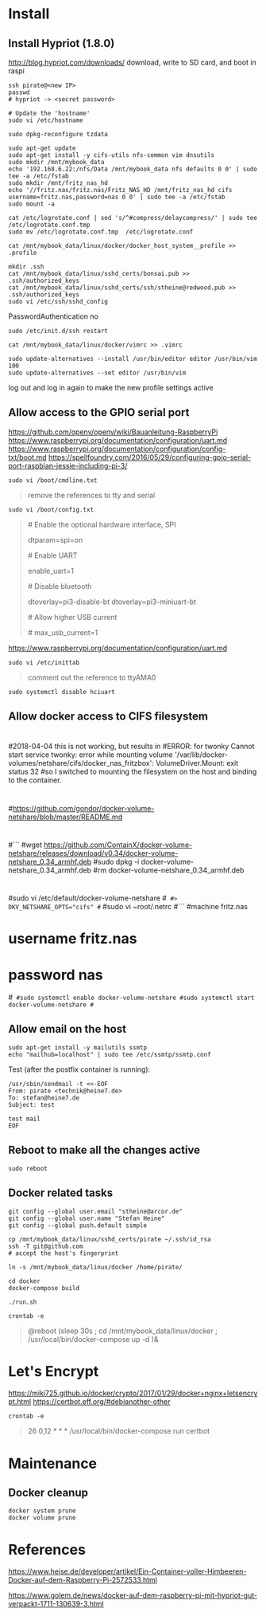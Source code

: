 # Install

## Install Hypriot (1.8.0)
http://blog.hypriot.com/downloads/
download, write to SD card, and boot in raspi
```
ssh pirate@<new IP>
passwd
# hypriot -> <secret password>

# Update the 'hostname'
sudo vi /etc/hostname

sudo dpkg-reconfigure tzdata

sudo apt-get update
sudo apt-get install -y cifs-utils nfs-common vim dnsutils
sudo mkdir /mnt/mybook_data
echo '192.168.6.22:/nfs/Data /mnt/mybook_data nfs defaults 0 0' | sudo tee -a /etc/fstab
sudo mkdir /mnt/fritz_nas_hd
echo '//fritz.nas/fritz.nas/Fritz_NAS_HD /mnt/fritz_nas_hd cifs username=fritz.nas,password=nas 0 0' | sudo tee -a /etc/fstab
sudo mount -a

cat /etc/logrotate.conf | sed 's/^#compress/delaycompress/' | sudo tee /etc/logrotate.conf.tmp
sudo mv /etc/logrotate.conf.tmp  /etc/logrotate.conf
 
cat /mnt/mybook_data/linux/docker/docker_host_system__profile >> .profile

mkdir .ssh
cat /mnt/mybook_data/linux/sshd_certs/bonsai.pub >> .ssh/authorized_keys
cat /mnt/mybook_data/linux/sshd_certs/ssh/stheine@redwood.pub >> .ssh/authorized_keys
sudo vi /etc/ssh/sshd_config
```
PasswordAuthentication no
```
sudo /etc/init.d/ssh restart

cat /mnt/mybook_data/linux/docker/vimrc >> .vimrc

sudo update-alternatives --install /usr/bin/editor editor /usr/bin/vim 100
sudo update-alternatives --set editor /usr/bin/vim

```

log out and log in again to make the new profile settings active


## Allow access to the GPIO serial port

https://github.com/openv/openv/wiki/Bauanleitung-RaspberryPi
https://www.raspberrypi.org/documentation/configuration/uart.md
https://www.raspberrypi.org/documentation/configuration/config-txt/boot.md
https://spellfoundry.com/2016/05/29/configuring-gpio-serial-port-raspbian-jessie-including-pi-3/

```
sudo vi /boot/cmdline.txt
```
> remove the references to tty and serial

```
sudo vi /boot/config.txt
```
> \# Enable the optional hardware interface, SPI
>
> dtparam=spi=on
>
> \# Enable UART
>
> enable_uart=1
> 
> \# Disable bluetooth
>
> dtoverlay=pi3-disable-bt
> dtoverlay=pi3-miniuart-bt
> 
> \# Allow higher USB current
>
> \# max_usb_current=1

https://www.raspberrypi.org/documentation/configuration/uart.md

```
sudo vi /etc/inittab
```
> comment out the reference to ttyAMA0

```
sudo systemctl disable hciuart
```

## Allow docker access to CIFS filesystem
#
#2018-04-04 this is not working, but results in 
#ERROR: for twonky  Cannot start service twonky: error while mounting volume '/var/lib/docker-volumes/netshare/cifs/docker_nas_fritzbox': VolumeDriver.Mount: exit status 32
#so I switched to mounting the filesystem on the host and binding to the container.
#
#https://github.com/gondor/docker-volume-netshare/blob/master/README.md
#
#```
#wget https://github.com/ContainX/docker-volume-netshare/releases/download/v0.34/docker-volume-netshare_0.34_armhf.deb
#sudo dpkg -i docker-volume-netshare_0.34_armhf.deb
#rm docker-volume-netshare_0.34_armhf.deb
#
#sudo vi /etc/default/docker-volume-netshare
#```
#> DKV_NETSHARE_OPTS="cifs"
#```
#sudo vi ~root/.netrc
#```
#machine fritz.nas
#  username  fritz.nas
#  password  nas
#```
#sudo systemctl enable docker-volume-netshare
#sudo systemctl start docker-volume-netshare
#```

## Allow email on the host

```
sudo apt-get install -y mailutils ssmtp
echo "mailhub=localhost" | sudo tee /etc/ssmtp/ssmtp.conf
```

Test (after the postfix container is running):
```
/usr/sbin/sendmail -t <<-EOF
From: pirate <technik@heine7.de>
To: stefan@heine7.de
Subject: test

test mail
EOF
```

## Reboot to make all the changes active

```
sudo reboot
```

## Docker related tasks
```
git config --global user.email "stheine@arcor.de"
git config --global user.name "Stefan Heine"
git config --global push.default simple

cp /mnt/mybook_data/linux/sshd_certs/pirate ~/.ssh/id_rsa
ssh -T git@github.com
# accept the host's fingerprint

ln -s /mnt/mybook_data/linux/docker /home/pirate/

cd docker
docker-compose build

./run.sh

crontab -e
```
> @reboot (sleep 30s ; cd /mnt/mybook_data/linux/docker ; /usr/local/bin/docker-compose up -d )&

# Let's Encrypt

https://miki725.github.io/docker/crypto/2017/01/29/docker+nginx+letsencrypt.html
https://certbot.eff.org/#debianother-other

```
crontab -e
```
> 26 0,12 * * * /usr/local/bin/docker-compose run certbot

# Maintenance

## Docker cleanup

```
docker system prune
docker volume prune
```

# References

https://www.heise.de/developer/artikel/Ein-Container-voller-Himbeeren-Docker-auf-dem-Raspberry-Pi-2572533.html

https://www.golem.de/news/docker-auf-dem-raspberry-pi-mit-hypriot-gut-verpackt-1711-130639-3.html
